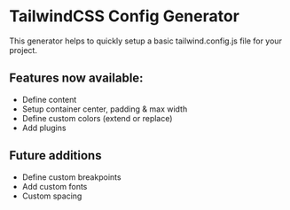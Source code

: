 # TailwindCSS Config Generator

This generator helps to quickly setup a basic tailwind.config.js file for your project.

## Features now available:

-   Define content
-   Setup container center, padding & max width
-   Define custom colors (extend or replace)
-   Add plugins

## Future additions

-   Define custom breakpoints
-   Add custom fonts
-   Custom spacing
